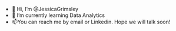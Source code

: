- 👋 Hi, I’m @JessicaGrimsley
- 🌱 I’m currently learning Data Analytics 
- 📫You can reach me by email or Linkedin.
Hope we will talk soon!


<!---
JessicaGrimsley/JessicaGrimsley is a ✨ special ✨ repository because its `README.md` (this file) appears on your GitHub profile.
You can click the Preview link to take a look at your changes.
--->
